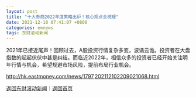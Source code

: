 ```yaml
---
layout: post
title: "十大券商2022年度策略出炉！核心观点全梳理"
date: 2021-12-10 07:41:07 +0800
categories: emnews
tags: 东财滚动新闻
---
```


2021年已接近尾声！回顾过去，A股投资行情复杂多变，波谲云诡。投资者在大盘指数的起起伏伏中甚是纠结。而临近2022年，相信众多的投资者已经开始关注明年行情与机会，希望规避市场风险，提前布局行业机会。

<http://hk.eastmoney.com/news/1797,202112102209021068.html>

[返回东财滚动新闻](//finews.withounder.com/emnews/)｜[返回首页](//finews.withounder.com/)